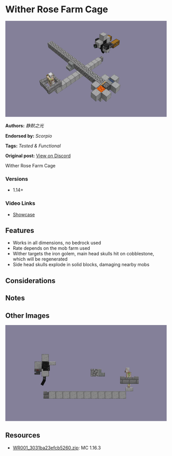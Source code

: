 # Wither Rose Farm Cage
<img alt="2021-11-28_20.07.02.png" src="images/2021-11-28_20.07.02.png?raw=1" height="300px">

**Authors:** *静默之光*

**Endorsed by:** *Scorpio*

**Tags:** *Tested & Functional*

**Original post:** [View on Discord](https://discord.com/channels/913065809096638494/1392948951162028255)

Wither Rose Farm Cage
### Versions
- 1.14+
### Video Links
- [Showcase](https://www.bilibili.com/video/BV1x5411j7GY/)
## Features
- Works in all dimensions, no bedrock used
- Rate depends on the mob farm used
- Wither targets the iron golem, main head skulls hit on cobblestone, which will be regenerated
- Side head skulls explode in solid blocks, damaging nearby mobs
## Considerations

## Notes

## Other Images
<img src="images/2021-11-28_20.09.14.png?raw=1" height="300px">

## Resources
- [WR001_3031ba23efcb5260.zip](attachments/WR001_3031ba23efcb5260.zip): MC 1.16.3
